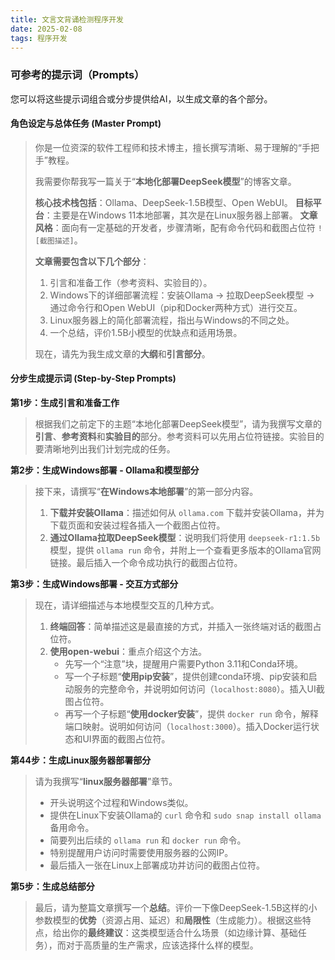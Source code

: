 ```yaml
---
title: 文言文背诵检测程序开发
date: 2025-02-08
tags: 程序开发
---
```

### 可参考的提示词（Prompts）

您可以将这些提示词组合或分步提供给AI，以生成文章的各个部分。

#### **角色设定与总体任务 (Master Prompt)**

> 你是一位资深的软件工程师和技术博主，擅长撰写清晰、易于理解的“手把手”教程。
>
> 我需要你帮我写一篇关于“**本地化部署DeepSeek模型**”的博客文章。
>
> **核心技术栈包括**：Ollama、DeepSeek-1.5B模型、Open WebUI。
> **目标平台**：主要是在Windows 11本地部署，其次是在Linux服务器上部署。
> **文章风格**：面向有一定基础的开发者，步骤清晰，配有命令代码和截图占位符 `![截图描述]`。
>
> **文章需要包含以下几个部分**：
>
> 1. 引言和准备工作（参考资料、实验目的）。
> 2. Windows下的详细部署流程：安装Ollama -> 拉取DeepSeek模型 -> 通过命令行和Open WebUI（pip和Docker两种方式）进行交互。
> 3. Linux服务器上的简化部署流程，指出与Windows的不同之处。
> 4. 一个总结，评价1.5B小模型的优缺点和适用场景。
>
> 现在，请先为我生成文章的**大纲**和**引言部分**。

#### **分步生成提示词 (Step-by-Step Prompts)**

**第1步：生成引言和准备工作**

> 根据我们之前定下的主题“本地化部署DeepSeek模型”，请为我撰写文章的**引言**、**参考资料**和**实验目的**部分。参考资料可以先用占位符链接。实验目的要清晰地列出我们计划完成的任务。

**第2步：生成Windows部署 - Ollama和模型部分**

> 接下来，请撰写“**在Windows本地部署**”的第一部分内容。
>
> 1. **下载并安装Ollama**：描述如何从 `ollama.com` 下载并安装Ollama，并为下载页面和安装过程各插入一个截图占位符。
> 2. **通过Ollama拉取DeepSeek模型**：说明我们将使用 `deepseek-r1:1.5b` 模型，提供 `ollama run` 命令，并附上一个查看更多版本的Ollama官网链接。最后插入一个命令成功执行的截图占位符。

**第3步：生成Windows部署 - 交互方式部分**

> 现在，请详细描述与本地模型交互的几种方式。
>
> 1. **终端回答**：简单描述这是最直接的方式，并插入一张终端对话的截图占位符。
> 2. **使用open-webui**：重点介绍这个方法。
>    - 先写一个“注意”块，提醒用户需要Python 3.11和Conda环境。
>    - 写一个子标题“**使用pip安装**”，提供创建conda环境、pip安装和启动服务的完整命令，并说明如何访问（`localhost:8080`）。插入UI截图占位符。
>    - 再写一个子标题“**使用docker安装**”，提供 `docker run` 命令，解释端口映射。说明如何访问（`localhost:3000`）。插入Docker运行状态和UI界面的截图占位符。

**第44步：生成Linux服务器部署部分**

> 请为我撰写“**linux服务器部署**”章节。
>
> - 开头说明这个过程和Windows类似。
> - 提供在Linux下安装Ollama的 `curl` 命令和 `sudo snap install ollama` 备用命令。
> - 简要列出后续的 `ollama run` 和 `docker run` 命令。
> - 特别提醒用户访问时需要使用服务器的公网IP。
> - 最后插入一张在Linux上部署成功并访问的截图占位符。

**第5步：生成总结部分**

> 最后，请为整篇文章撰写一个**总结**。评价一下像DeepSeek-1.5B这样的小参数模型的**优势**（资源占用、延迟）和**局限性**（生成能力）。根据这些特点，给出你的**最终建议**：这类模型适合什么场景（如边缘计算、基础任务），而对于高质量的生产需求，应该选择什么样的模型。
